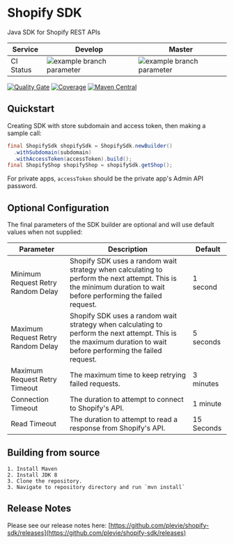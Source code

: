 # Shopify SDK

Java SDK for Shopify REST APIs

| Service   | Develop | Master |
|-----------|---------|--------|
| CI Status | ![example branch parameter](https://github.com/plevie/shopify-sdk/actions/workflows/maven-develop.yml/badge.svg?branch=develop) | ![example branch parameter](https://github.com/plevie/shopify-sdk/actions/workflows/maven.yml/badge.svg?branch=master) |

[![Quality Gate](https://sonarcloud.io/api/project_badges/measure?project=plevie_shopify-sdk&metric=alert_status)](https://sonarcloud.io/dashboard?id=plevie_shopify-sdk) [![Coverage](https://sonarcloud.io/api/project_badges/measure?project=plevie_shopify-sdk&metric=coverage)](https://sonarcloud.io/component_measures?id=plevie_shopify-sdk&metric=coverage)
[![Maven Central](https://img.shields.io/maven-central/v/io.github.plevie/shopify-sdk.svg?label=Maven%20Central)](https://search.maven.org/search?q=g:%22io.github.plevie%22%20AND%20a:%22shopify-sdk%22)


## Quickstart
Creating SDK with store subdomain and access token, then making a sample call:

```java
final ShopifySdk shopifySdk = ShopifySdk.newBuilder()
  .withSubdomain(subdomain)
  .withAccessToken(accessToken).build();
final ShopifyShop shopifyShop = shopifySdk.getShop();
```
For private apps, `accessToken` should be the private app's Admin API password.

## Optional Configuration
The final parameters of the SDK builder are optional and will use default values when not supplied:

| Parameter   | Description | Default |
|-----------|---------|--------|
|Minimum Request Retry Random Delay|Shopify SDK uses a random wait strategy when calculating to perform the next attempt. This is the minimum duration to wait before performing the failed request.|1 second|
|Maximum Request Retry Random Delay|Shopify SDK uses a random wait strategy when calculating to perform the next attempt. This is the maximum duration to wait before performing the failed request.|5 seconds|
|Maximum Request Retry Timeout|The maximum time to keep retrying failed requests.|3 minutes|
|Connection Timeout|The duration to attempt to connect to Shopify's API.|1 minute|
|Read Timeout|The duration to attempt to read a response from Shopify's API.|15 Seconds|

## Building from source

	1. Install Maven
	2. Install JDK 8
	3. Clone the repository.
	3. Navigate to repository directory and run `mvn install`

## Release Notes
Please see our release notes here:  [https://github.com/plevie/shopify-sdk/releases](https://github.com/plevie/shopify-sdk/releases)


